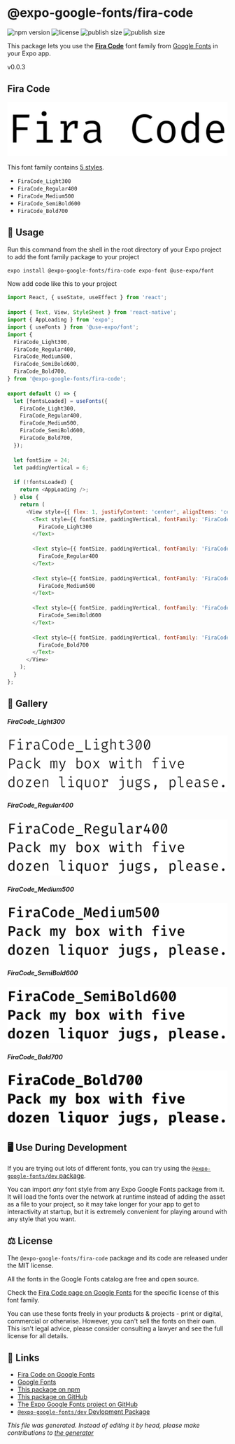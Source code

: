 # @expo-google-fonts/fira-code

![npm version](https://flat.badgen.net/npm/v/@expo-google-fonts/fira-code)
![license](https://flat.badgen.net/github/license/expo/google-fonts)
![publish size](https://flat.badgen.net/packagephobia/install/@expo-google-fonts/fira-code)
![publish size](https://flat.badgen.net/packagephobia/publish/@expo-google-fonts/fira-code)

This package lets you use the [**Fira Code**](https://fonts.google.com/specimen/Fira+Code) font family from [Google Fonts](https://fonts.google.com/) in your Expo app.

v0.0.3

## Fira Code

![Fira Code](./font-family.png)

This font family contains [5 styles](#gallery).

- `FiraCode_Light300`
- `FiraCode_Regular400`
- `FiraCode_Medium500`
- `FiraCode_SemiBold600`
- `FiraCode_Bold700`

## 🔡 Usage

Run this command from the shell in the root directory of your Expo project to add the font family package to your project
```sh
expo install @expo-google-fonts/fira-code expo-font @use-expo/font
```

Now add code like this to your project
```js
import React, { useState, useEffect } from 'react';

import { Text, View, StyleSheet } from 'react-native';
import { AppLoading } from 'expo';
import { useFonts } from '@use-expo/font';
import {
  FiraCode_Light300,
  FiraCode_Regular400,
  FiraCode_Medium500,
  FiraCode_SemiBold600,
  FiraCode_Bold700,
} from '@expo-google-fonts/fira-code';

export default () => {
  let [fontsLoaded] = useFonts({
    FiraCode_Light300,
    FiraCode_Regular400,
    FiraCode_Medium500,
    FiraCode_SemiBold600,
    FiraCode_Bold700,
  });

  let fontSize = 24;
  let paddingVertical = 6;

  if (!fontsLoaded) {
    return <AppLoading />;
  } else {
    return (
      <View style={{ flex: 1, justifyContent: 'center', alignItems: 'center' }}>
        <Text style={{ fontSize, paddingVertical, fontFamily: 'FiraCode_Light300' }}>
          FiraCode_Light300
        </Text>

        <Text style={{ fontSize, paddingVertical, fontFamily: 'FiraCode_Regular400' }}>
          FiraCode_Regular400
        </Text>

        <Text style={{ fontSize, paddingVertical, fontFamily: 'FiraCode_Medium500' }}>
          FiraCode_Medium500
        </Text>

        <Text style={{ fontSize, paddingVertical, fontFamily: 'FiraCode_SemiBold600' }}>
          FiraCode_SemiBold600
        </Text>

        <Text style={{ fontSize, paddingVertical, fontFamily: 'FiraCode_Bold700' }}>
          FiraCode_Bold700
        </Text>
      </View>
    );
  }
};

```

## 📖 Gallery

##### FiraCode_Light300
![FiraCode_Light300](./53d9824e306c207a6de228abf02372c59c9b2166fc2a5b38d40d9f8b2cca4f53.ttf.png)

##### FiraCode_Regular400
![FiraCode_Regular400](./952b0d5a1d329fa4c8229aa97143ed9ff3f239f1b4bd84e4c14b6f4f1ccdd705.ttf.png)

##### FiraCode_Medium500
![FiraCode_Medium500](./eeca9b497781ac45524ddd9ca6fdfa383130e3d2a613045bc288fbeaf3796ce6.ttf.png)

##### FiraCode_SemiBold600
![FiraCode_SemiBold600](./9272ceedc952a0945683c249045952038f3cd3c1cf0bd0bfda3a07417e44fd48.ttf.png)

##### FiraCode_Bold700
![FiraCode_Bold700](./e534947b075377251fa622cf2ae6881dd4073346a5fefda144b1406f45b9ade9.ttf.png)


## 🖥️ Use During Development

If you are trying out lots of different fonts, you can try using the [`@expo-google-fonts/dev` package](https://github.com/expo/google-fonts/tree/master/font-packages/dev#readme).

You can import *any* font style from any Expo Google Fonts package from it. It will load the fonts
over the network at runtime instead of adding the asset as a file to your project, so it may take longer
for your app to get to interactivity at startup, but it is extremely convenient
for playing around with any style that you want.

## ⚖️ License

The `@expo-google-fonts/fira-code` package and its code are released under the MIT license.

All the fonts in the Google Fonts catalog are free and open source.

Check the [Fira Code page on Google Fonts](https://fonts.google.com/specimen/Fira+Code) for the specific license of this font family.

You can use these fonts freely in your products & projects - print or digital, commercial or otherwise. However, you can't sell the fonts on their own. This isn't legal advice, please consider consulting a lawyer and see the full license for all details.

## 🔗 Links

- [Fira Code on Google Fonts](https://fonts.google.com/specimen/Fira+Code)
- [Google Fonts](https://fonts.google.com/)
- [This package on npm](https://www.npmjs.com/package/@expo-google-fonts/fira-code)
- [This package on GitHub](https://github.com/expo/google-fonts/tree/master/font-packages/fira-code)
- [The Expo Google Fonts project on GitHub](https://github.com/expo/google-fonts)
- [`@expo-google-fonts/dev` Devlopment Package](https://github.com/expo/google-fonts/tree/master/font-packages/dev)


*This file was generated. Instead of editing it by head, please make contributions to [the generator](https://github.com/expo/google-fonts/tree/master/packages/generator)*
